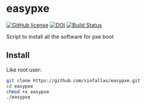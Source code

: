# easypxe

[![GitHub license](https://sinfallas.files.wordpress.com/2016/02/gpl.png)](https://github.com/sinfallas/easypxe/blob/master/LICENSE)
[![DOI](https://zenodo.org/badge/4102/sinfallas/easypxe.svg)](https://zenodo.org/badge/latestdoi/4102/sinfallas/easypxe)
[![Build Status](https://travis-ci.org/sinfallas/easypxe.svg?branch=master)](https://travis-ci.org/sinfallas/easypxe)

Script to install all the software for pxe boot

## Install ##

Like root user:

```bash
git clone https://github.com/sinfallas/easypxe.git
cd easypxe
chmod +x easypxe
./easypxe
```
